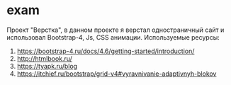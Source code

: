 # exam
Проект "Верстка", в данном проекте я верстал одностраничный сайт и использовал Bootstrap-4, Js, CSS анимации.
Используемые ресурсы:
  1. https://bootstrap-4.ru/docs/4.6/getting-started/introduction/
  2. http://htmlbook.ru/
  3. https://tyapk.ru/blog
  4. https://itchief.ru/bootstrap/grid-v4#vyravnivanie-adaptivnyh-blokov
